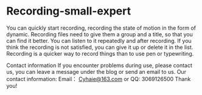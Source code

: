 # Recording-small-expert




You can quickly start recording, recording the state of motion in the form of dynamic.
Recording files need to give them a group and a title, so that you can find it better.
You can listen to it repeatedly and after recording.
If you think the recording is not satisfied, you can give it up or delete it in the list.
Recording is a quicker way to record things than to use pen or typewriting.

Contact information
If you encounter problems during use, please contact us, you can leave a message under the blog or send an email to us.
Our contact information:
Email： Cyhaie@163.com
or
QQ: 3069126500
Thank you!
